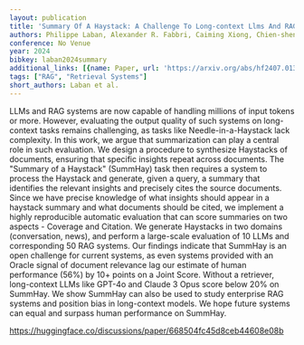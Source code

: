 ```yaml
---
layout: publication
title: 'Summary Of A Haystack: A Challenge To Long-context Llms And RAG Systems'
authors: Philippe Laban, Alexander R. Fabbri, Caiming Xiong, Chien-sheng Wu
conference: No Venue
year: 2024
bibkey: laban2024summary
additional_links: [{name: Paper, url: 'https://arxiv.org/abs/hf2407.01370'}]
tags: ["RAG", "Retrieval Systems"]
short_authors: Laban et al.
---
```

LLMs and RAG systems are now capable of handling millions of input tokens or more. However, evaluating the output quality of such systems on long-context tasks remains challenging, as tasks like Needle-in-a-Haystack lack complexity. In this work, we argue that summarization can play a central role in such evaluation. We design a procedure to synthesize Haystacks of documents, ensuring that specific insights repeat across documents. The "Summary of a Haystack" (SummHay) task then requires a system to process the Haystack and generate, given a query, a summary that identifies the relevant insights and precisely cites the source documents. Since we have precise knowledge of what insights should appear in a haystack summary and what documents should be cited, we implement a highly reproducible automatic evaluation that can score summaries on two aspects - Coverage and Citation. We generate Haystacks in two domains (conversation, news), and perform a large-scale evaluation of 10 LLMs and corresponding 50 RAG systems. Our findings indicate that SummHay is an open challenge for current systems, as even systems provided with an Oracle signal of document relevance lag our estimate of human performance (56%) by 10+ points on a Joint Score. Without a retriever, long-context LLMs like GPT-4o and Claude 3 Opus score below 20% on SummHay. We show SummHay can also be used to study enterprise RAG systems and position bias in long-context models. We hope future systems can equal and surpass human performance on SummHay.

https://huggingface.co/discussions/paper/668504fc45d8ceb44608e08b